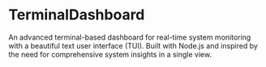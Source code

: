 # TerminalDashboard
An advanced terminal-based dashboard for real-time system monitoring with a beautiful text user interface (TUI). Built with Node.js and inspired by the need for comprehensive system insights in a single view.
